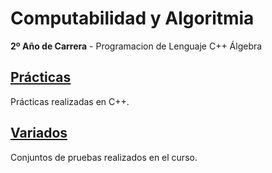 # Computabilidad y Algoritmia

**2º Año de Carrera** - Programacion de Lenguaje C++ Álgebra

## [Prácticas]()
Prácticas realizadas en C++.

## [Variados]()
Conjuntos de pruebas realizados en el curso.
